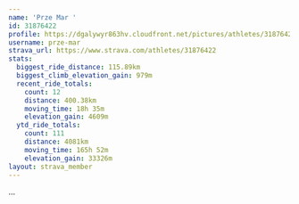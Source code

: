 ```yaml
---
name: 'Prze Mar '
id: 31876422
profile: https://dgalywyr863hv.cloudfront.net/pictures/athletes/31876422/22548952/3/large.jpg
username: prze-mar
strava_url: https://www.strava.com/athletes/31876422
stats:
  biggest_ride_distance: 115.89km
  biggest_climb_elevation_gain: 979m
  recent_ride_totals:
    count: 12
    distance: 400.38km
    moving_time: 18h 35m
    elevation_gain: 4609m
  ytd_ride_totals:
    count: 111
    distance: 4081km
    moving_time: 165h 52m
    elevation_gain: 33326m
layout: strava_member
--- 
```

...
